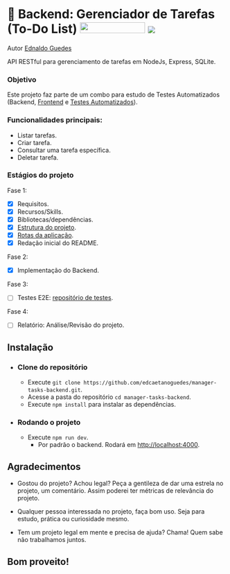 <h1>🔧 Backend: Gerenciador de Tarefas (To-Do List)
    <img src="https://img.shields.io/badge/Status-EM_CONSTRUCAO-GREEN" width="150" height="25" />
    <img src="https://visitor-badge.laobi.icu/badge?page_id=manager-tasks-backend&" />
</h1>

<div class="author">
  <p>Autor <a href="https://github.com/edcaetanoguedes">Ednaldo Guedes</a></p>
</div>

API RESTful para gerenciamento de tarefas em NodeJs, Express, SQLite.  

### Objetivo

Este projeto faz parte de um combo para estudo de Testes Automatizados (Backend, [Frontend](https://github.com/edcaetanoguedes/manager-tasks-frontend) e [Testes Automatizados]()).

### Funcionalidades principais:

- Listar tarefas.
- Criar tarefa.
- Consultar uma tarefa específica.
- Deletar tarefa.

### Estágios do projeto

Fase 1:
- [x] Requisitos.
- [x] Recursos/Skills.
- [x] Bibliotecas/dependências.
- [x] [Estrutura do projeto](./docs/structure/project.md).
- [x] [Rotas da aplicação](./docs/structure/routes.md).
- [x] Redação inicial do README.

Fase 2:
- [x] Implementação do Backend.

Fase 3:
- [ ] Testes E2E: [repositório de testes]().

Fase 4:
- [ ] Relatório: Análise/Revisão do projeto.

## Instalação

- ### Clone do repositório
  - Execute `git clone https://github.com/edcaetanoguedes/manager-tasks-backend.git`.
  - Acesse a pasta do repositório `cd manager-tasks-backend`.
  - Execute `npm install` para instalar as dependências.
- ### Rodando o projeto
  - Execute `npm run dev`.
    - Por padrão o backend. Rodará em [http://localhost:4000](http://localhost:4000).

## Agradecimentos

- Gostou do projeto? Achou legal? Peça a gentileza de dar uma estrela no projeto, um comentário. Assim poderei ter métricas de relevância do projeto.

- Qualquer pessoa interessada no projeto, faça bom uso. Seja para estudo, prática ou curiosidade mesmo.

- Tem um projeto legal em mente e precisa de ajuda? Chama! Quem sabe não trabalhamos juntos.

## Bom proveito!